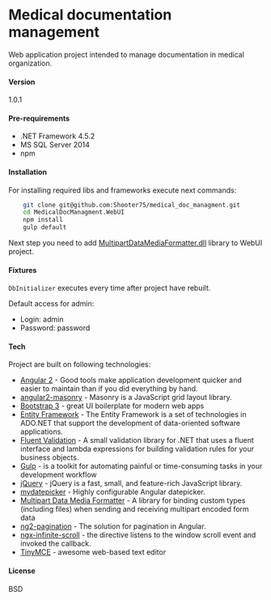 # Medical documentation management
Web application project intended to manage documentation in medical organization.

#### Version
1.0.1

#### Pre-requirements
 - .NET Framework 4.5.2
 - MS SQL Server 2014
 - npm

#### Installation
For installing required libs and frameworks execute next commands:
```sh
    git clone git@github.com:Shooter75/medical_doc_managment.git
    cd MedicalDocManagment.WebUI
    npm install
    gulp default
```
Next step you need to add [MultipartDataMediaFormatter.dll][mdmf] library to WebUI project.

#### Fixtures
`DbInitializer` executes every time after project have rebuilt. 

Default access for admin:
- Login: admin
- Password: password

#### Tech
Project are built on following technologies:

* [Angular 2] - Good tools make application development quicker and easier to maintain than if you did everything by hand.
* [angular2-masonry] - Masonry is a JavaScript grid layout library.
* [Bootstrap 3] - great UI boilerplate for modern web apps
* [Entity Framework] - The Entity Framework is a set of technologies in ADO.NET that support the development of data-oriented software applications.
* [Fluent Validation] - A small validation library for .NET that uses a fluent interface and lambda expressions for building validation rules for your business objects. 
* [Gulp] - is a toolkit for automating painful or time-consuming tasks in your development workflow
* [jQuery] - jQuery is a fast, small, and feature-rich JavaScript library.
* [mydatepicker] - Highly configurable Angular datepicker.
* [Multipart Data Media Formatter] - A library for binding custom types (including files) when sending and receiving multipart encoded form data
* [ng2-pagination] - The solution for pagination in Angular.
* [ngx-infinite-scroll] - the directive listens to the window scroll event and invoked the callback.
* [TinyMCE] - awesome web-based text editor

#### License 
BSD

[//]: # (These are reference links used in the body of this note and get stripped out when the markdown processor does its job. There is no need to format nicely because it shouldn't be seen.)

   [mdmf]: <https://drive.google.com/file/d/0B5Enfvbd5jx5QUcyVDg1M29PNXc/view?usp=sharing>
   [TinyMCE]: <https://www.tinymce.com/>
   [Bootstrap 3]: <http://getbootstrap.com/>
   [jQuery]: <http://jquery.com>
   [angular2-masonry]: <https://www.npmjs.com/package/angular2-masonry>
   [Angular 2]: <https://angular.io/>
   [Gulp]: <http://gulpjs.com>
   [Multipart Data Media Formatter]: <https://www.nuget.org/packages/MultipartDataMediaFormatter>
   [Entity Framework]: <https://msdn.microsoft.com/en-us/library/aa937723(v=vs.113).aspx>
   [Fluent Validation]: <https://github.com/JeremySkinner/FluentValidation>
   [mydatepicker]: <https://github.com/kekeh/mydatepicker>
   [ng2-pagination]: <https://github.com/michaelbromley/ngx-pagination>
   [ngx-infinite-scroll]: <https://github.com/orizens/ngx-infinite-scroll>

